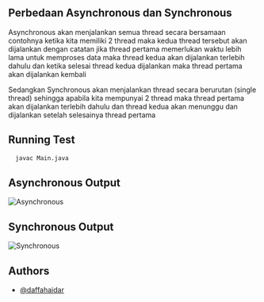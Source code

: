 
## Perbedaan Asynchronous dan Synchronous

Asynchronous akan menjalankan semua thread secara bersamaan contohnya ketika kita memiliki 2 thread maka kedua thread tersebut akan dijalankan dengan catatan jika thread pertama memerlukan waktu lebih lama untuk memproses data maka thread kedua akan dijalankan terlebih dahulu dan ketika selesai thread kedua dijalankan maka thread pertama akan dijalankan kembali

Sedangkan Synchronous akan menjalankan thread secara berurutan (single thread) sehingga apabila kita mempunyai 2 thread maka thread pertama akan dijalankan terlebih dahulu dan thread kedua akan menunggu dan dijalankan setelah selesainya thread pertama
## Running Test



```bash
  javac Main.java
```
    
## Asynchronous Output

![Asynchronous](https://user-images.githubusercontent.com/56962807/169763546-2adf826b-b2e6-4a43-aeea-72aab7cc0f6b.png)


## Synchronous Output

![Synchronous](https://user-images.githubusercontent.com/56962807/169763614-07aea341-d7e8-40bc-9062-1aa01e229ff0.png)


## Authors

- [@daffahaidar](https://www.github.com/daffahaidar)
